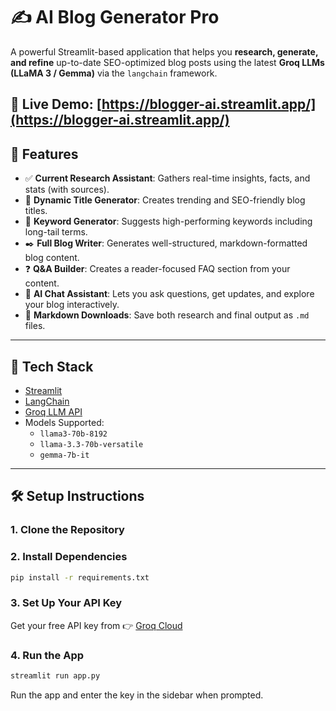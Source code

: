 # ✍️ AI Blog Generator Pro

A powerful Streamlit-based application that helps you **research, generate, and refine** up-to-date SEO-optimized blog posts using the latest **Groq LLMs (LLaMA 3 / Gemma)** via the `langchain` framework.

🔗 **Live Demo**: [https://blogger-ai.streamlit.app/](https://blogger-ai.streamlit.app/)
---
## 🚀 Features

- ✅ **Current Research Assistant**: Gathers real-time insights, facts, and stats (with sources).
- 📝 **Dynamic Title Generator**: Creates trending and SEO-friendly blog titles.
- 🧠 **Keyword Generator**: Suggests high-performing keywords including long-tail terms.
- ✒️ **Full Blog Writer**: Generates well-structured, markdown-formatted blog content.
- ❓ **Q&A Builder**: Creates a reader-focused FAQ section from your content.
- 🤖 **AI Chat Assistant**: Lets you ask questions, get updates, and explore your blog interactively.
- 💾 **Markdown Downloads**: Save both research and final output as `.md` files.

---

## 🧰 Tech Stack

- [Streamlit](https://streamlit.io/)
- [LangChain](https://docs.langchain.com/)
- [Groq LLM API](https://console.groq.com/)
- Models Supported:
  - `llama3-70b-8192`
  - `llama-3.3-70b-versatile`
  - `gemma-7b-it`

---

## 🛠️ Setup Instructions

### 1. Clone the Repository

### 2. Install Dependencies

```bash
pip install -r requirements.txt
```
### 3. Set Up Your API Key
Get your free API key from 👉 [Groq Cloud](https://console.groq.com/playground)

### 4. Run the App
```bash
streamlit run app.py
```

Run the app and enter the key in the sidebar when prompted.
